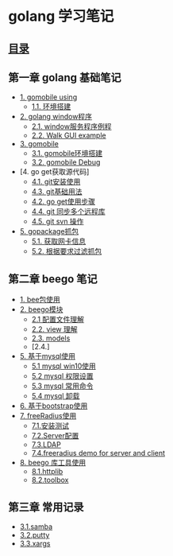 # golang 学习笔记 

## [目录](README.md) 

## 第一章 golang 基础笔记 

- [1. gomobile using](g1.md)
    * [1.1. 环境搭建](g1.1.md)
- [2. golang window程序](g2.md) 
    * [2.1. window服务程序例程](golang_sample/window_service/)
    * [2.2. Walk GUI example](golang_sample/walk)
- [3. gomobile](g3.md)
    * [3.1. gomobile环境搭建](g3.1.md)
    * [3.2. gomobile Debug](g3.2.md)
- [4. go get获取源代码]
    * [4.1. git安装使用](g4.1.md)
    * [4.3. git基础用法](g4.3.md)
    * [4.2. go get使用步骤](g4.2.md)
    * [4.4. git 同步多个远程库](g4.4.md)
    * [4.5. git svn 操作 ](g4.5.md)
- [5. gopackage抓包](.)
    * [5.1. 获取网卡信息](g5.1.md) 
    * [5.2. 根据要求过滤抓包](g5.2.md)
## 第二章 beego 笔记 
- [1. bee包使用](1.md)
- [2. beego模块](.)
  * [2.1 配置文件理解](2.1.md)
  * [2.2. view 理解](2.2.md) 
  * [2.3. models](2.3.md)
  * [2.4.]
- [5. 基于mysql使用]() 
  * [5.1 mysql win10使用](5.1.md)
  * [5.2 mysql 权限设置](5.2.md)
  * [5.3 mysql 常用命令](5.3.md)
  * [5.4 mysql 卸载](5.4.md)
- [6. 基于bootstrap使用]()
- [7. freeRadius使用](.)
  * [7.1.安装测试](7.1.md)
  * [7.2.Server配置](7.2.md)
  * [7.3.LDAP](7.3.md)
  * [7.4.freeradius demo for server and client](golang_sample/test_radius/)
- [8. beego 库工具使用](.)
  * [8.1.httplib](8.1.md)
  * [8.2.toolbox](8.2.md)

## 第三章 常用记录 

- [3.1.samba](3.1.md)
- [3.2.putty](3.2.md)
- [3.3.xargs](3.3.md)
